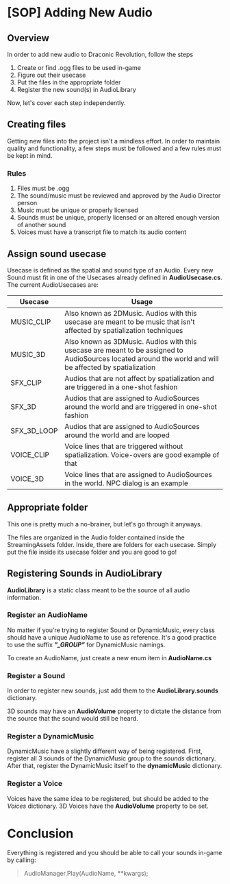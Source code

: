 
# [SOP] Adding New Audio

## Overview

In order to add new audio to Draconic Revolution, follow the steps

1. Create or find .ogg files to be used in-game
2. Figure out their usecase
3. Put the files in the appropriate folder
4. Register the new sound(s) in AudioLibrary

Now, let's cover each step independently.


## Creating files

Getting new files into the project isn't a mindless effort. In order to maintain quality and functionality, a few steps must be followed and a few rules must be kept in mind.

### Rules
1. Files must be .ogg
2. The sound/music must be reviewed and approved by the Audio Director person
3. Music must be unique or properly licensed
4. Sounds must be unique, properly licensed or an altered enough version of another sound
5. Voices must have a transcript file to match its audio content


## Assign sound usecase

Usecase is defined as the spatial and sound type of an Audio. Every new Sound must fit in one of the Usecases already defined in **AudioUsecase.cs**. The current AudioUsecases are:

|Usecase|Usage|
|--|--|
|MUSIC_CLIP|Also known as 2DMusic. Audios with this usecase are meant to be music that isn't affected by spatialization techniques|
|MUSIC_3D| Also known as 3DMusic. Audios with this usecase are meant to be assigned to AudioSources located around the world and will be affected by spatialization|
|SFX_CLIP| Audios that are not affect by spatialization and are triggered in a one-shot fashion|
|SFX_3D| Audios that are assigned to AudioSources around the world and are triggered in one-shot fashion|
|SFX_3D_LOOP| Audios that are assigned to AudioSources around the world and are looped|
|VOICE_CLIP| Voice lines that are triggered without spatialization. Voice-overs are good example of that|
|VOICE_3D| Voice lines that are assigned to AudioSources in the world. NPC dialog is an example| 


## Appropriate folder
This one is pretty much a no-brainer, but let's go through it anyways.

The files are organized in the Audio folder contained inside the StreamingAssets folder. Inside, there are folders for each usecase. Simply put the file inside its usecase folder and you are good to go!


## Registering Sounds in AudioLibrary

**AudioLibrary** is a static class meant to be the source of all audio information. 

### Register an AudioName
No matter if you're trying to register Sound or DynamicMusic, every class should have a unique AudioName to use as reference. It's a good practice to use the suffix ***"_GROUP"*** for DynamicMusic namings.

To create an AudioName, just create a new enum item in **AudioName.cs**

### Register a Sound
In order to register new sounds, just add them to the **AudioLibrary.sounds** dictionary.

3D sounds may have an **AudioVolume** property to dictate the distance from the source that the sound would still be heard.

### Register a DynamicMusic
DynamicMusic have a slightly different way of being registered. First, register all 3 sounds of the DynamicMusic group to the *sounds* dictionary. After that, register the DynamicMusic itself to the **dynamicMusic** dictionary.

### Register a Voice
Voices have the same idea to be registered, but should be added to the *Voices* dictionary. 3D Voices have the **AudioVolume** property to be set.


# Conclusion
Everything is registered and you should be able to call your sounds in-game by calling: 
> AudioManager.Play(AudioName, \*\*kwargs);